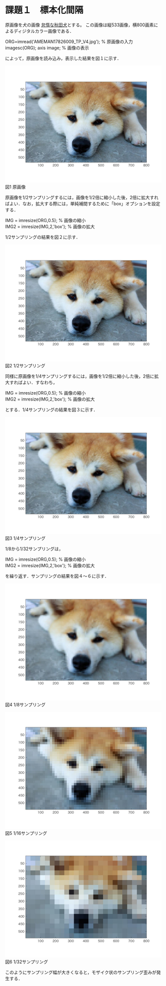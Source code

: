 # 課題１　標本化間隔

原画像を犬の画像
[怠惰な秋田犬](https://www.pakutaso.com/20170833240post-12987.html)とする。
この画像は縦533画像，横800画素によるディジタルカラー画像である．

ORG=imread('AMEMAN17826009_TP_V4.jpg'); % 原画像の入力  
imagesc(ORG); axis image; % 画像の表示

によって，原画像を読み込み，表示した結果を図１に示す．

![原画像](https://github.com/betashort/lecture_image_processing/blob/master/kadai1_image/kadai1_0.jpg)  
図1 原画像

原画像を1/2サンプリングするには，画像を1/2倍に縮小した後，2倍に拡大すればよい．なお，拡大する際には，単純補間するために「box」オプションを設定する．

IMG = imresize(ORG,0.5); % 画像の縮小  
IMG2 = imresize(IMG,2,'box'); % 画像の拡大

1/2サンプリングの結果を図２に示す．

![原画像](https://github.com/betashort/lecture_image_processing/blob/master/kadai1_image/kadai1_1.jpg)  
図2 1/2サンプリング

同様に原画像を1/4サンプリングするには，画像を1/2倍に縮小した後，2倍に拡大すればよい．すなわち，

IMG = imresize(ORG,0.5); % 画像の縮小  
IMG2 = imresize(IMG,2,'box'); % 画像の拡大

とする．1/4サンプリングの結果を図３に示す．

![原画像](https://github.com/betashort/lecture_image_processing/blob/master/kadai1_image/kadai1_2.jpg)  
図3 1/4サンプリング

1/8から1/32サンプリングは，

IMG = imresize(ORG,0.5); % 画像の縮小  
IMG2 = imresize(IMG,2,'box'); % 画像の拡大

を繰り返す．サンプリングの結果を図４～６に示す．

![原画像](https://github.com/betashort/lecture_image_processing/blob/master/kadai1_image/kadai1_3.jpg)  
図4 1/8サンプリング

![原画像](https://github.com/betashort/lecture_image_processing/blob/master/kadai1_image/kadai1_4.jpg)  
図5 1/16サンプリング

![原画像](https://github.com/betashort/lecture_image_processing/blob/master/kadai1_image/kadai1_5.jpg)  
図6 1/32サンプリング

このようにサンプリング幅が大きくなると，モザイク状のサンプリング歪みが発生する．
